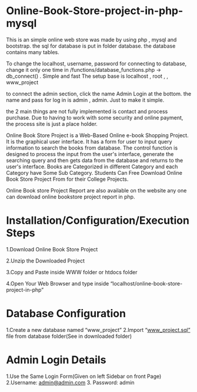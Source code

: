 # Online-Book-Store-project-in-php-mysql

This is an simple online web store was made by using php , mysql and bootstrap. the sql for database is put in folder database. the database contains many tables.

To change the localhost, username, password for connecting to database, change it only one time in /functions/database_functions.php -> db_connect() . Simple and fast The setup base is localhost , root , , www_project

to connect the admin section, click the name Admin Login at the bottom. the name and pass for log in is admin , admin. Just to make it simple.

the 2 main things are not fully implemented is contact and process purchase. Due to having to work with some security and online payment, the process site is just a place holder.

Online Book Store Project is a Web-Based Online e-book Shopping Project. It is the graphical user interface.
It has a form for user to input query information to search the books from database.
The control function is designed to process the input from the user's interface, generate the searching query and then gets data from the database and returns to the user's interface.
Books are Categorized in different Category and each Category have Some Sub Category.
Students Can Free Download Online Book Store Project From for their College Projects.

Online Book store Project Report are also available on the website  any one can download online bookstore project report in php.

# Installation/Configuration/Execution Steps
1.Download Online Book Store Project

2.Unzip the Downloaded Project

3.Copy and Paste inside WWW folder or htdocs folder

4.Open Your Web Browser and type inside “localhost/online-book-store-project-in-php”

# Database Configuration
1.Create a new database named “www_project”
2.Import “www_project.sql” file from database folder(See in downloaded folder)

# Admin Login Details
1.Use the Same Login Form(Given on left Sidebar on front Page)
2.Username: admin@admin.com
3. Password: admin
